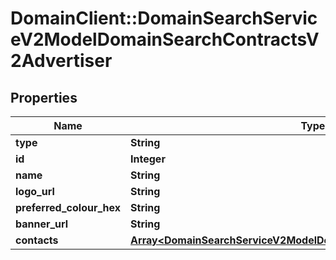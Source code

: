 # DomainClient::DomainSearchServiceV2ModelDomainSearchContractsV2Advertiser

## Properties
Name | Type | Description | Notes
------------ | ------------- | ------------- | -------------
**type** | **String** |  | [optional] 
**id** | **Integer** |  | [optional] 
**name** | **String** |  | [optional] 
**logo_url** | **String** |  | [optional] 
**preferred_colour_hex** | **String** |  | [optional] 
**banner_url** | **String** |  | [optional] 
**contacts** | [**Array&lt;DomainSearchServiceV2ModelDomainSearchContractsV2Contact&gt;**](DomainSearchServiceV2ModelDomainSearchContractsV2Contact.md) |  | [optional] 


